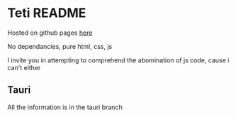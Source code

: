# Teti README

Hosted on github pages [here](https://titanplayz100.github.io/teti/)

No dependancies, pure html, css, js

I invite you in attempting to comprehend the abomination of js code, cause i can't either

## Tauri

All the information is in the tauri branch